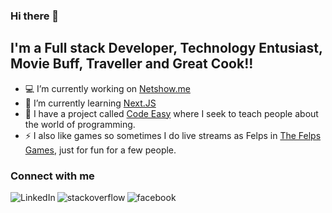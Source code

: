 ### Hi there 👋

## I'm a Full stack Developer, Technology Entusiast, Movie Buff, Traveller and Great Cook!!

- 💻 I’m currently working on [Netshow.me](https://netshow.me/)
- 📖 I’m currently learning [Next.JS](https://nextjs.org/)
- 📕 I have a project called [Code Easy](https://codeeasy.com.br) where I seek to teach people about the world of programming.
- ⚡ I also like games so sometimes I do live streams as Felps in [The Felps Games](https://fb.gg/TheFelpsGames), just for fun for a few people.

### Connect with me 

[<img align="left" alt="LinkedIn" src="https://img.shields.io/badge/linkedin-%230077B5.svg?&style=for-the-badge&logo=linkedin&logoColor=white" />][linkedin]
[<img align="left" alt="stackoverflow" src="https://img.shields.io/badge/Instagram-E4405F?style=for-the-badge&logo=instagram&logoColor=white" />][instagram]
[<img align="left" alt="facebook" src="https://img.shields.io/badge/facebook-%231877F2.svg?&style=for-the-badge&logo=facebook&logoColor=white" />][facebook]

[linkedin]: https://www.linkedin.com/in/felipe-renan-vieira/
[instagram]: https://www.instagram.com/felipe.renan.vieira/
[facebook]: https://www.facebook.com/felipe.r.vieira.5
